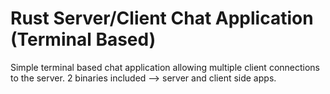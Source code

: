 # Rust Server/Client Chat Application (Terminal Based)

Simple terminal based chat application allowing multiple client connections to the server. 2 binaries included --> server and client side apps.
